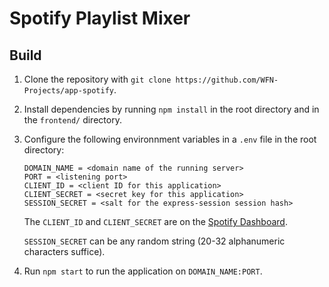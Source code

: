 # Spotify Playlist Mixer

## Build

1. Clone the repository with `git clone https://github.com/WFN-Projects/app-spotify`.

1. Install dependencies by running `npm install` in the root directory and in the `frontend/` directory.

1. Configure the following environnment variables in a `.env` file in the root directory:
    ```
    DOMAIN_NAME = <domain name of the running server>
    PORT = <listening port>
    CLIENT_ID = <client ID for this application>
    CLIENT_SECRET = <secret key for this application>
    SESSION_SECRET = <salt for the express-session session hash>
    ```
    The `CLIENT_ID` and `CLIENT_SECRET` are on the [Spotify Dashboard](https://developer.spotify.com/dashboard).

    `SESSION_SECRET` can be any random string (20-32 alphanumeric characters suffice).

1.  Run `npm start` to run the application on `DOMAIN_NAME:PORT`.
